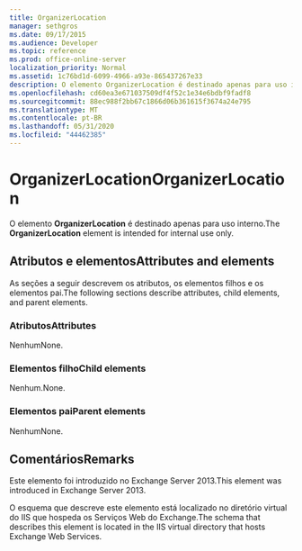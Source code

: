 ```yaml
---
title: OrganizerLocation
manager: sethgros
ms.date: 09/17/2015
ms.audience: Developer
ms.topic: reference
ms.prod: office-online-server
localization_priority: Normal
ms.assetid: 1c76bd1d-6099-4966-a93e-865437267e33
description: O elemento OrganizerLocation é destinado apenas para uso interno.
ms.openlocfilehash: cd60ea3e671037509df4f52c1e34e6bdbf9fadf8
ms.sourcegitcommit: 88ec988f2bb67c1866d06b361615f3674a24e795
ms.translationtype: MT
ms.contentlocale: pt-BR
ms.lasthandoff: 05/31/2020
ms.locfileid: "44462385"
---
```

# <a name="organizerlocation"></a><span data-ttu-id="5c682-103">OrganizerLocation</span><span class="sxs-lookup"><span data-stu-id="5c682-103">OrganizerLocation</span></span>

<span data-ttu-id="5c682-104">O elemento **OrganizerLocation** é destinado apenas para uso interno.</span><span class="sxs-lookup"><span data-stu-id="5c682-104">The **OrganizerLocation** element is intended for internal use only.</span></span> 

## <a name="attributes-and-elements"></a><span data-ttu-id="5c682-105">Atributos e elementos</span><span class="sxs-lookup"><span data-stu-id="5c682-105">Attributes and elements</span></span>

<span data-ttu-id="5c682-106">As seções a seguir descrevem os atributos, os elementos filhos e os elementos pai.</span><span class="sxs-lookup"><span data-stu-id="5c682-106">The following sections describe attributes, child elements, and parent elements.</span></span>
  
### <a name="attributes"></a><span data-ttu-id="5c682-107">Atributos</span><span class="sxs-lookup"><span data-stu-id="5c682-107">Attributes</span></span>

<span data-ttu-id="5c682-108">Nenhum</span><span class="sxs-lookup"><span data-stu-id="5c682-108">None.</span></span>
  
### <a name="child-elements"></a><span data-ttu-id="5c682-109">Elementos filho</span><span class="sxs-lookup"><span data-stu-id="5c682-109">Child elements</span></span>

<span data-ttu-id="5c682-110">Nenhum.</span><span class="sxs-lookup"><span data-stu-id="5c682-110">None.</span></span>
  
### <a name="parent-elements"></a><span data-ttu-id="5c682-111">Elementos pai</span><span class="sxs-lookup"><span data-stu-id="5c682-111">Parent elements</span></span>

<span data-ttu-id="5c682-112">Nenhum</span><span class="sxs-lookup"><span data-stu-id="5c682-112">None.</span></span>
  
## <a name="remarks"></a><span data-ttu-id="5c682-113">Comentários</span><span class="sxs-lookup"><span data-stu-id="5c682-113">Remarks</span></span>

<span data-ttu-id="5c682-114">Este elemento foi introduzido no Exchange Server 2013.</span><span class="sxs-lookup"><span data-stu-id="5c682-114">This element was introduced in Exchange Server 2013.</span></span>
  
<span data-ttu-id="5c682-115">O esquema que descreve este elemento está localizado no diretório virtual do IIS que hospeda os Serviços Web do Exchange.</span><span class="sxs-lookup"><span data-stu-id="5c682-115">The schema that describes this element is located in the IIS virtual directory that hosts Exchange Web Services.</span></span>
  

